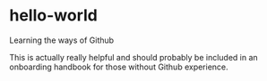 # hello-world
Learning the ways of Github

This is actually really helpful and should probably be included in an onboarding handbook for those without Github experience. 

